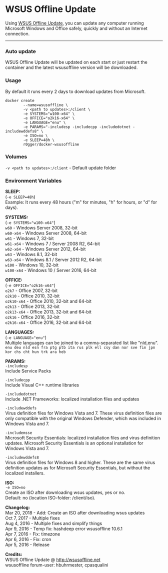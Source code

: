 # WSUS Offline Update

Using [WSUS Offline Update](http://wsusoffline.net/), you can update any computer running Microsoft Windows and Office safely, quickly and without an Internet connection.

-----------
### Auto update
WSUS Offline Update will be updated on each start or just restart the container and the latest wsusoffline version will be downloaded.

### Usage
By default it runs every 2 days to download updates from Microsoft.   

```
docker create 
        --name=wsusoffline \
        -v <path to updates>:/client \
        -e SYSTEMS="w100-x64" \
        -e OFFICE="o2k16-x64" \
        -e LANGUAGE="enu" \
        -e PARAMS="-includesp -includecpp -includedotnet -includewddefs8" \
        -e ISO=no \
        -e SLEEP=48h \     
        r0gger/docker-wsusoffline
```
### Volumes 
`-v <path to updates>:/client` - Default update folder

### Environment Variables
**SLEEP:**  
(`-e SLEEP=48h`)  
Example: It runs every 48 hours ("m" for minutes, "h" for hours, or "d" for days).

**SYSTEMS:**  
(`-e SYSTEMS="w100-x64"`)  
`w60` - Windows Server 2008, 32-bit  
`w60-x64` - Windows Server 2008, 64-bit  
`w61` - Windows 7, 32-bit  
`w61-x64` - Windows 7 / Server 2008 R2, 64-bit  
`w62-x64` - Windows Server 2012, 64-bit  
`w63` - Windows 8.1, 32-bit  
`w63-x64` - Windows 8.1 / Server 2012 R2, 64-bit  
`w100` - Windows 10, 32-bit  
`w100-x64` - Windows 10 / Server 2016, 64-bit   

**OFFICE:**  
(`-e OFFICE="o2k16-x64"`)  
`o2k7` - Office 2007, 32-bit  
`o2k10` - Office 2010, 32-bit  
`o2k10-x64` - Office 2010, 32-bit and 64-bit  
`o2k13` - Office 2013, 32-bit  
`o2k13-x64` - Office 2013, 32-bit and 64-bit  
`o2k16` - Office 2016, 32-bit  
`o2k16-x64` - Office 2016, 32-bit and 64-bit 

**LANGUAGES:**  
(`-e LANGUAGE="enu"`)  
Multiple languages can be joined to a comma-separated list like "nld,enu".   
`enu deu nld esn fra ptg ptb ita rus plk ell csy dan nor sve fin jpn kor chs cht hun trk ara heb`

**PARAMS:**  
`-includesp`   
Include Service Packs

`-includecpp`   
Include Visual C++ runtime libraries

`-includedotnet`   
Include .NET Frameworks: localized installation files and updates

`-includewddefs`   
Virus definition files for Windows Vista and 7. These virus definition files are only compatible with the original Windows Defender, which was included in Windows Vista and 7.

`-includemsse`   
Microsoft Security Essentials: localized installation files and virus definition updates. Microsoft Security Essentials is an optional installation for Windows Vista and 7.

`-includewddefs8`   
Virus definition files for Windows 8 and higher. These are the same virus definition updates as for Microsoft Security Essentials, but without the localized installers.

**ISO:**   
`-e ISO=no`   
Create an ISO after downloading wsus updates, yes or no.   
Default: no (location ISO-folder: /client/iso).   

**Changelog:**  
Mar 20, 2018 - Add: Create an ISO after downloading wsus updates   
Oct 7, 2017 - Multiple fixes   
Aug 4, 2016 - Multiple fixes and simplify things  
Apr 9, 2016 - Temp fix: hashdeep error wsusoffline 10.6.1   
Apr 7, 2016 - Fix: timezone   
Apr 6, 2016 - Fix: cron   
Apr 5, 2016 - Release   
    
**Credits:**   
WSUS Offline Update @ http://wsusoffline.net   
wsusoffline forum-user:  hbuhrmester, cpasqualini
